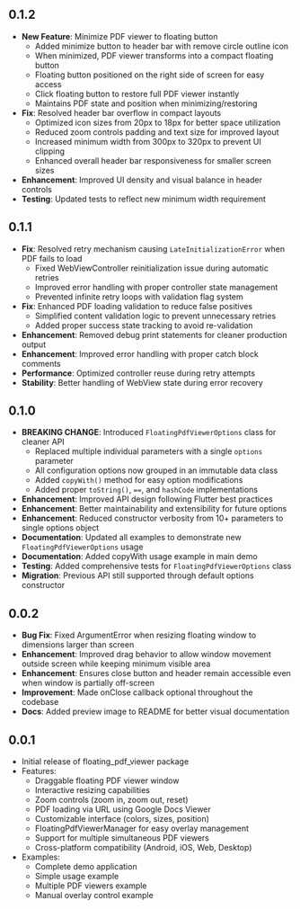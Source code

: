 ## 0.1.2

* **New Feature**: Minimize PDF viewer to floating button
  * Added minimize button to header bar with remove circle outline icon
  * When minimized, PDF viewer transforms into a compact floating button
  * Floating button positioned on the right side of screen for easy access
  * Click floating button to restore full PDF viewer instantly
  * Maintains PDF state and position when minimizing/restoring
* **Fix**: Resolved header bar overflow in compact layouts
  * Optimized icon sizes from 20px to 18px for better space utilization
  * Reduced zoom controls padding and text size for improved layout
  * Increased minimum width from 300px to 320px to prevent UI clipping
  * Enhanced overall header bar responsiveness for smaller screen sizes
* **Enhancement**: Improved UI density and visual balance in header controls
* **Testing**: Updated tests to reflect new minimum width requirement

## 0.1.1

* **Fix**: Resolved retry mechanism causing `LateInitializationError` when PDF fails to load
  * Fixed WebViewController reinitialization issue during automatic retries
  * Improved error handling with proper controller state management
  * Prevented infinite retry loops with validation flag system
* **Fix**: Enhanced PDF loading validation to reduce false positives
  * Simplified content validation logic to prevent unnecessary retries
  * Added proper success state tracking to avoid re-validation
* **Enhancement**: Removed debug print statements for cleaner production output
* **Enhancement**: Improved error handling with proper catch block comments
* **Performance**: Optimized controller reuse during retry attempts
* **Stability**: Better handling of WebView state during error recovery

## 0.1.0

* **BREAKING CHANGE**: Introduced `FloatingPdfViewerOptions` class for cleaner API
  * Replaced multiple individual parameters with a single `options` parameter
  * All configuration options now grouped in an immutable data class
  * Added `copyWith()` method for easy option modifications
  * Added proper `toString()`, `==`, and `hashCode` implementations
* **Enhancement**: Improved API design following Flutter best practices
* **Enhancement**: Better maintainability and extensibility for future options
* **Enhancement**: Reduced constructor verbosity from 10+ parameters to single options object
* **Documentation**: Updated all examples to demonstrate new `FloatingPdfViewerOptions` usage
* **Documentation**: Added copyWith usage example in main demo
* **Testing**: Added comprehensive tests for `FloatingPdfViewerOptions` class
* **Migration**: Previous API still supported through default options constructor

## 0.0.2

* **Bug Fix**: Fixed ArgumentError when resizing floating window to dimensions larger than screen
* **Enhancement**: Improved drag behavior to allow window movement outside screen while keeping minimum visible area
* **Enhancement**: Ensures close button and header remain accessible even when window is partially off-screen
* **Improvement**: Made onClose callback optional throughout the codebase
* **Docs**: Added preview image to README for better visual documentation

## 0.0.1

* Initial release of floating_pdf_viewer package
* Features:
  * Draggable floating PDF viewer window
  * Interactive resizing capabilities
  * Zoom controls (zoom in, zoom out, reset)
  * PDF loading via URL using Google Docs Viewer
  * Customizable interface (colors, sizes, position)
  * FloatingPdfViewerManager for easy overlay management
  * Support for multiple simultaneous PDF viewers
  * Cross-platform compatibility (Android, iOS, Web, Desktop)
* Examples:
  * Complete demo application
  * Simple usage example
  * Multiple PDF viewers example
  * Manual overlay control example
